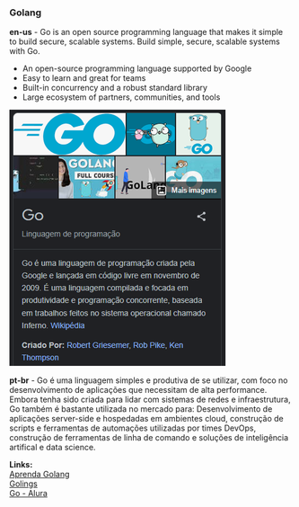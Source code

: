### Golang
**en-us** - Go is an open source programming language that makes it simple to build secure, scalable systems. Build simple, secure, scalable systems with Go.
- An open-source programming language supported by Google
- Easy to learn and great for teams
- Built-in concurrency and a robust standard library
- Large ecosystem of partners, communities, and tools

<img src="img/golang.png">

**pt-br** - Go é uma linguagem simples e produtiva de se utilizar, com foco no desenvolvimento de aplicações que necessitam de alta performance. Embora tenha sido criada para lidar com sistemas de redes e infraestrutura, Go também é bastante utilizada no mercado para:
Desenvolvimento de aplicações server-side e hospedadas em ambientes cloud, construção de scripts e ferramentas de automações utilizadas por times DevOps, construção de ferramentas de linha de comando e soluções de inteligência artifical e data science.

**Links:**<br>
[Aprenda Golang](https://aprendagolang.com.br/)<br>
[Golings](https://golings.vercel.app/#)<br>
[Go - Alura](https://cursos.alura.com.br/formacao-go)


